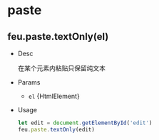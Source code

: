 # paste

## feu.paste.textOnly(el)

  - Desc

    在某个元素内粘贴只保留纯文本

  - Params

    - `el` {HtmlElement}

  - Usage

    ```javascript
    let edit = document.getElementById('edit')
    feu.paste.textOnly(edit)
    ```